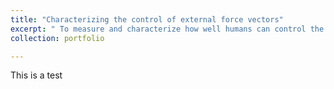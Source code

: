 ```yaml
---
title: "Characterizing the control of external force vectors" 
excerpt: " To measure and characterize how well humans can control the forces beneath their feet, I build and programmed a custom rig. <br/><img src='/images/Force_Control.png'>"
collection: portfolio

---
```



This is a test 